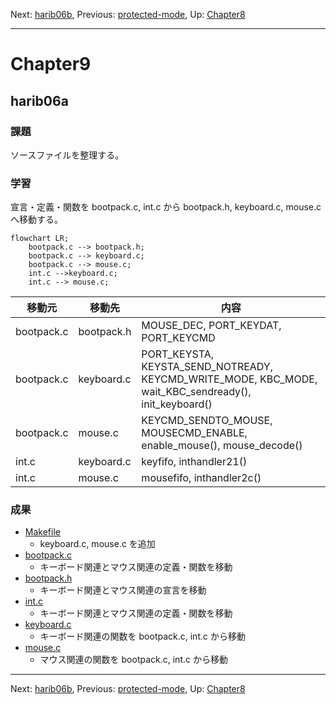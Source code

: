Next: [harib06b](harib06b.md), Previous: [protected-mode](protected-mode.md), Up: [Chapter8](chapter8.md)

----

# Chapter9

## harib06a

### 課題

ソースファイルを整理する。

### 学習

宣言・定義・関数を bootpack.c, int.c から bootpack.h, keyboard.c, mouse.c へ移動する。

```mermaid
flowchart LR;
    bootpack.c --> bootpack.h;
    bootpack.c --> keyboard.c;
    bootpack.c --> mouse.c;
    int.c -->keyboard.c;
    int.c --> mouse.c;
```

|移動元|移動先|内容|
|------|------|----|
|bootpack.c|bootpack.h|MOUSE\_DEC, PORT\_KEYDAT, PORT\_KEYCMD|
|bootpack.c|keyboard.c|PORT\_KEYSTA, KEYSTA\_SEND\_NOTREADY, KEYCMD\_WRITE\_MODE, KBC\_MODE, wait\_KBC\_sendready(), init\_keyboard()|
|bootpack.c|mouse.c|KEYCMD\_SENDTO\_MOUSE, MOUSECMD\_ENABLE, enable\_mouse(), mouse\_decode()|
|int.c|keyboard.c|keyfifo, inthandler21()|
|int.c|mouse.c|mousefifo, inthandler2c()|

### 成果

- [Makefile](/Makefile)
    - keyboard.c, mouse.c を追加
- [bootpack.c](/bootpack.c)
    - キーボード関連とマウス関連の定義・関数を移動
- [bootpack.h](/bootpack.h)
    - キーボード関連とマウス関連の宣言を移動
- [int.c](/int.c)
    - キーボード関連とマウス関連の定義・関数を移動
- [keyboard.c](/keyboard.c)
    - キーボード関連の関数を bootpack.c, int.c から移動
- [mouse.c](/mouse.c)
    - マウス関連の関数を bootpack.c, int.c から移動

----

Next: [harib06b](harib06b.md), Previous: [protected-mode](protected-mode.md), Up: [Chapter8](chapter8.md)
